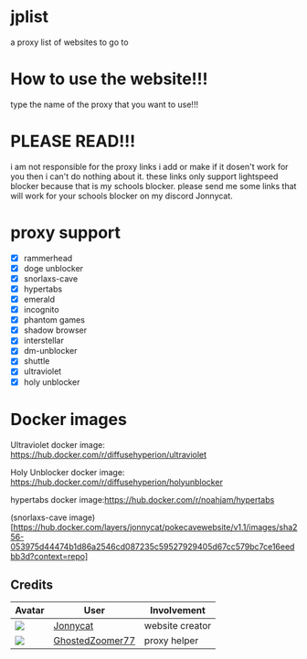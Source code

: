 # jplist
a proxy list of websites to go to 

# How to use the website!!! 
type the name of the proxy that you want to use!!! 

# PLEASE READ!!! 
i am not responsible for the proxy links i add or make if it dosen't work for you then i can't do nothing about it. these links only support lightspeed blocker because that is my schools blocker. please send me some links that will work for your schools blocker on my discord Jonnycat.

# proxy support 
- [x] rammerhead
- [x] doge unblocker 
- [x] snorlaxs-cave
- [x] hypertabs  
- [x] emerald 
- [x] incognito 
- [x] phantom games  
- [x] shadow browser 
- [x] interstellar
- [x] dm-unblocker
- [x] shuttle
- [x] ultraviolet
- [x] holy unblocker

# Docker images 
Ultraviolet docker image: https://hub.docker.com/r/diffusehyperion/ultraviolet

Holy Unblocker docker image: https://hub.docker.com/r/diffusehyperion/holyunblocker 

hypertabs docker image:https://hub.docker.com/r/noahjam/hypertabs 

(snorlaxs-cave image)[https://hub.docker.com/layers/jonnycat/pokecavewebsite/v1.1/images/sha256-053975d44474b1d86a2546cd087235c59527929405d67cc579bc7ce16eedbb3d?context=repo]
## Credits

| Avatar | User | Involvement |
| ------ | ---- | ----------- | 
| ![](https://avatars.githubusercontent.com/u/107599365?v=64) | [Jonnycat](https://github.com/JonnycatMeow) | website creator
| ![](https://avatars.githubusercontent.com/u/121367528?s=64) | [GhostedZoomer77](https://github.com/Ishan877) | proxy helper